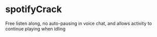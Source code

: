 # spotifyCrack

Free listen along, no auto-pausing in voice chat, and allows activity to continue playing when idling
